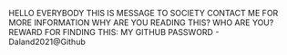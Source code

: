 HELLO EVERYBODY
THIS IS MESSAGE TO SOCIETY
CONTACT ME FOR MORE INFORMATION
WHY ARE YOU READING THIS?
WHO ARE YOU?
REWARD FOR FINDING THIS: MY GITHUB PASSWORD - Daland2021@Github